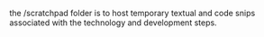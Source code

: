 the /scratchpad folder is to host temporary textual and code snips associated with the technology and development steps.